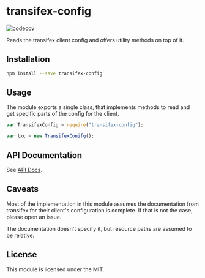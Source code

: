 # transifex-config

[![codecov](https://codecov.io/gh/freaktechnik/transifex-config/graph/badge.svg?token=dm2xqIgPQU)](https://codecov.io/gh/freaktechnik/transifex-config)

Reads the transifex client config and offers utility methods on top of it.

## Installation

```sh
npm install --save transifex-config
```

## Usage

The module exports a single class, that implements methods to read and get
specific parts of the config for the client.

```js
var TransifexConfig = require("transifex-config");

var txc = new TransifexConifg();
```

## API Documentation

See [API Docs](https://freaktechnik.github.io/transifex-config/api).

## Caveats

Most of the implementation in this module assumes the documentation from
transifex for their client's configuration is complete. If that is not the case,
please open an issue.

The documentation doesn't specify it, but resource paths are assumed to be
relative.

## License

This module is licensed under the MIT.
